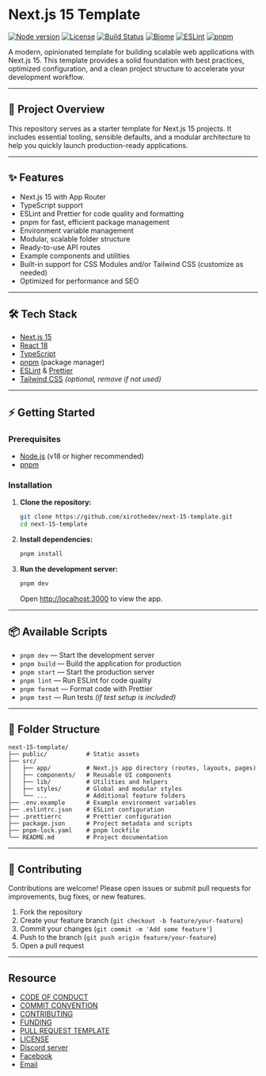 # Next.js 15 Template

<p align="left">
  <a href="https://nodejs.org/"><img src="https://img.shields.io/badge/node-%3E=18.0.0-green?logo=node.js" alt="Node version" /></a>
  <a href="https://github.com/xirothedev/next-15-template/blob/main/LICENSE"><img src="https://img.shields.io/github/license/xirothedev/next-15-template?color=blue" alt="License" /></a>
  <a href="https://github.com/xirothedev/next-15-template/actions"><img src="https://github.com/xirothedev/next-15-template/actions/workflows/ci.yml/badge.svg" alt="Build Status" /></a>
  <a href="https://biomejs.dev/"><img src="https://img.shields.io/badge/code_style-biome-5B5B5B?logo=biome" alt="Biome" /></a>
  <a href="https://eslint.org/"><img src="https://img.shields.io/badge/lint-eslint-4B32C3?logo=eslint" alt="ESLint" /></a>
  <a href="https://pnpm.io/"><img src="https://img.shields.io/badge/package%20manager-pnpm-F69220?logo=pnpm" alt="pnpm" /></a>
</p>

A modern, opinionated template for building scalable web applications with Next.js 15. This template provides a solid foundation with best practices, optimized configuration, and a clean project structure to accelerate your development workflow.

---

## 🚀 Project Overview

This repository serves as a starter template for Next.js 15 projects. It includes essential tooling, sensible defaults, and a modular architecture to help you quickly launch production-ready applications.

---

## ✨ Features

- Next.js 15 with App Router
- TypeScript support
- ESLint and Prettier for code quality and formatting
- pnpm for fast, efficient package management
- Environment variable management
- Modular, scalable folder structure
- Ready-to-use API routes
- Example components and utilities
- Built-in support for CSS Modules and/or Tailwind CSS (customize as needed)
- Optimized for performance and SEO

---

## 🛠️ Tech Stack

- [Next.js 15](https://nextjs.org/)
- [React 18](https://react.dev/)
- [TypeScript](https://www.typescriptlang.org/)
- [pnpm](https://pnpm.io/) (package manager)
- [ESLint](https://eslint.org/) & [Prettier](https://prettier.io/)
- [Tailwind CSS](https://tailwindcss.com/) _(optional, remove if not used)_

---

## ⚡ Getting Started

### Prerequisites

- [Node.js](https://nodejs.org/) (v18 or higher recommended)
- [pnpm](https://pnpm.io/)

### Installation

1. **Clone the repository:**
   ```bash
   git clone https://github.com/xirothedev/next-15-template.git
   cd next-15-template
   ```
2. **Install dependencies:**
   ```bash
   pnpm install
   ```
3. **Run the development server:**
   ```bash
   pnpm dev
   ```
   Open [http://localhost:3000](http://localhost:3000) to view the app.

---

## 📦 Available Scripts

- `pnpm dev` — Start the development server
- `pnpm build` — Build the application for production
- `pnpm start` — Start the production server
- `pnpm lint` — Run ESLint for code quality
- `pnpm format` — Format code with Prettier
- `pnpm test` — Run tests _(if test setup is included)_

---

## 📁 Folder Structure

```
next-15-template/
├── public/           # Static assets
├── src/
│   ├── app/          # Next.js app directory (routes, layouts, pages)
│   ├── components/   # Reusable UI components
│   ├── lib/          # Utilities and helpers
│   ├── styles/       # Global and modular styles
│   └── ...           # Additional feature folders
├── .env.example      # Example environment variables
├── .eslintrc.json    # ESLint configuration
├── .prettierrc       # Prettier configuration
├── package.json      # Project metadata and scripts
├── pnpm-lock.yaml    # pnpm lockfile
└── README.md         # Project documentation
```

---

## 🤝 Contributing

Contributions are welcome! Please open issues or submit pull requests for improvements, bug fixes, or new features.

1. Fork the repository
2. Create your feature branch (`git checkout -b feature/your-feature`)
3. Commit your changes (`git commit -m 'Add some feature'`)
4. Push to the branch (`git push origin feature/your-feature`)
5. Open a pull request

---

## Resource

- [CODE OF CONDUCT](/.github/CODE_OF_CONDUCT.md)
- [COMMIT CONVENTION](/.github/COMMIT_CONVENTION.md)
- [CONTRIBUTING](/.github/CONTRIBUTING.md)
- [FUNDING](/.github/FUNDING.yml)
- [PULL REQUEST TEMPLATE](/.github/PULL_REQUEST_TEMPLATE.md)
- [LICENSE](/LICENSE)
- [Discord server](https://discord.gg/GsYF4xceZZ)
- [Facebook](https://www.facebook.com/xirothedev/)
- [Email](lethanhtrung.trungle@gmail.com)
